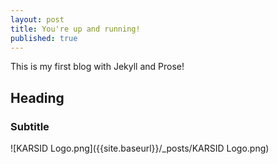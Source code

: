 ```yaml
---
layout: post
title: You're up and running!
published: true
---
```

This is my first blog with Jekyll and Prose!
## Heading

### Subtitle

![KARSID Logo.png]({{site.baseurl}}/_posts/KARSID Logo.png)
